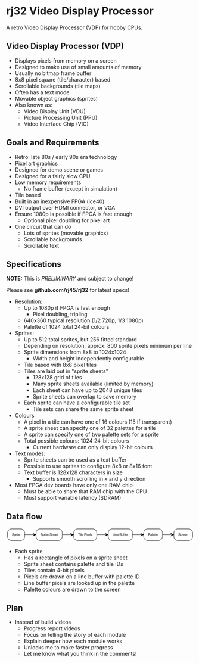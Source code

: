 # rj32 Video Display Processor

A retro Video Display Processor (VDP) for hobby CPUs.

## Video Display Processor (VDP)

- Displays pixels from memory on a screen
- Designed to make use of small amounts of memory
- Usually no bitmap frame buffer
- 8x8 pixel square (tile/character) based
- Scrollable backgrounds (tile maps)
- Often has a text mode
- Movable object graphics (sprites)
- Also known as:
  + Video Display Unit (VDU)
  + Picture Processing Unit (PPU)
  + Video Interface Chip (VIC)

## Goals and Requirements

- Retro: late 80s / early 90s era technology
- Pixel art graphics
- Designed for demo scene or games
- Designed for a fairly slow CPU
- Low memory requirements
  - No frame buffer (except in simulation)
- Tile based
- Built in an inexpensive FPGA (ice40)
- DVI output over HDMI connector, or VGA
- Ensure 1080p is possible if FPGA is fast enough
  + Optional pixel doubling for pixel art
- One circuit that can do
  - Lots of sprites (movable graphics)
  - Scrollable backgrounds
  - Scrollable text

## Specifications

**NOTE:** This is _PRELIMINARY_ and subject to change!

Please see **github.com/rj45/rj32** for latest specs!

- Resolution:
  + Up to 1080p if FPGA is fast enough
    * Pixel doubling, tripling
  + 640x360 typical resolution (1/2 720p, 1/3 1080p)
  + Palette of 1024 total 24-bit colours
- Sprites:
  + Up to 512 total sprites, but 256 fitted standard
  + Depending on resolution, approx. 800 sprite pixels minimum per line
  + Sprite dimensions from 8x8 to 1024x1024
    * Width and height independently configurable
  + Tile based with 8x8 pixel tiles
  + Tiles are laid out in "sprite sheets"
    * 128x128 grid of tiles
    * Many sprite sheets available (limited by memory)
    * Each sheet can have up to 2048 unique tiles
    * Sprite sheets can overlap to save memory
  + Each sprite can have a configurable tile set
    * Tile sets can share the same sprite sheet
- Colours
  + A pixel in a tile can have one of 16 colours (15 if transparent)
  + A sprite sheet can specify one of 32 palettes for a tile
  + A sprite can specify one of two palette sets for a sprite
  + Total possible colours: 1024 24-bit colours
    * Current hardware can only display 12-bit colours
- Text modes:
  + Sprite sheets can be used as a text buffer
  + Possible to use sprites to configure 8x8 or 8x16 font
  + Text buffer is 128x128 characters in size
    * Supports smooth scrolling in x and y direction
- Most FPGA dev boards have only one RAM chip
  + Must be able to share that RAM chip with the CPU
  + Must support variable latency (SDRAM)

## Data flow

![Data Flow](./dataflow.svg "Data Flow")

- Each sprite
  + Has a rectangle of pixels on a sprite sheet
  + Sprite sheet contains palette and tile IDs
  + Tiles contain 4-bit pixels
  + Pixels are drawn on a line buffer with palette ID
  + Line buffer pixels are looked up in the palette
  + Palette colours are drawn to the screen

## Plan

- Instead of build videos
  + Progress report videos
  + Focus on telling the story of each module
  + Explain deeper how each module works
  + Unlocks me to make faster progress
  + Let me know what you think in the comments!
